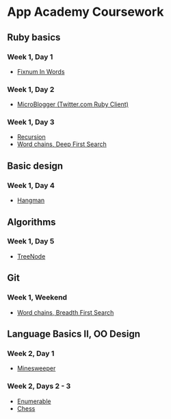 # App Academy Coursework

## Ruby basics
### Week 1, Day 1
+ [Fixnum In Words][in_words]

[in_words]: w1d1/in_words.rb

### Week 1, Day 2
+ [MicroBlogger (Twitter.com Ruby Client)][micro_blogger]

[micro_blogger]: w1d2/micro_blogger.rb

### Week 1, Day 3
+ [Recursion][recursion]
+ [Word chains, Deep First Search][word_chain]

[recursion]: w1d3/recursion.rb
[word_chain]: w1d3/word_chain.rb

## Basic design

### Week 1, Day 4
+ [Hangman][hangman]

[hangman]: w1d4/hangman.rb

## Algorithms

### Week 1, Day 5
+ [TreeNode][tree_node]

[tree_node]: w1d5/tree_node.rb

## Git
### Week 1, Weekend
+ [Word chains, Breadth First Search][word_chains]

[word_chains]: w1we/word_chain.rb

## Language Basics II, OO Design
### Week 2, Day 1
+ [Minesweeper][minesweeper]

[minesweeper]: w2d1/minesweeper.rb

### Week 2, Days 2 - 3
+ [Enumerable][enumerable]
+ [Chess][chess]

[enumerable]: w2d2/enumerable.rb
[chess]: w2d2/chess.rb